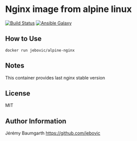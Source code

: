Nginx image from alpine linux
=============================

[![Build Status](https://travis-ci.org/jebovic/docker-alpine-nginx.svg?branch=master)](https://travis-ci.org/jebovic/docker-alpine-nginx) [![Ansible Galaxy](https://img.shields.io/badge/hub.docker.com-jebovic/alpine--nginx-blue.svg?style=flat)](https://hub.docker.com/r/jebovic/docker-alpine-nginx)

How to Use
----------

```
docker run jebovic/alpine-nginx
```

Notes
-----

This container provides last nginx stable version

License
-------

MIT

Author Information
------------------

Jérémy Baumgarth https://github.com/jebovic